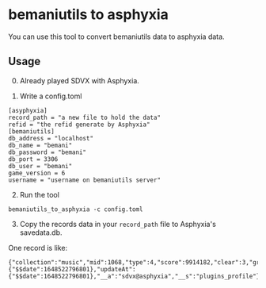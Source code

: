 # bemaniutils to asphyxia

You can use this tool to convert bemaniutils data to asphyxia data.

## Usage

0. Already played SDVX with Asphyxia.

1. Write a config.toml

```
[asyphyxia]
record_path = "a new file to hold the data"
refid = "the refid generate by Asphyxia"
[bemaniutils]
db_address = "localhost"
db_name = "bemani"
db_password = "bemani"
db_port = 3306
db_user = "bemani"
game_version = 6
username = "username on bemaniutils server"
```

2. Run the tool

```
bemaniutils_to_asphyxia -c config.toml
```

3. Copy the records data in your `record_path` file to Asphyxia's savedata.db.

One record is like:

```
{"collection":"music","mid":1068,"type":4,"score":9914182,"clear":3,"grade":10,"__refid":"AB973E24894A6D58","_id":"35","buttonRate":0,"longRate":0,"volRate":0,"createdAt":{"$$date":1648522796801},"updateAt":{"$$date":1648522796801},"__a":"sdvx@asphyxia","__s":"plugins_profile"}
```
